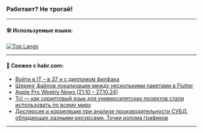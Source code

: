 ### Работает? Не трогай!

---
<!--
#### 🛠️ Technical stack:

![Java](https://img.shields.io/badge/Java-informational?logo=Oracle&style=flat&logoColor=white&color=FF4500)
![Kotlin](https://img.shields.io/badge/Kotlin-informational?logo=Kotlin&style=flat&logoColor=white&color=774D97)
![TS](https://img.shields.io/badge/TypeScript-informational?logo=typeScript&style=flat&logoColor=black&color=017acc)
![Python](https://img.shields.io/badge/Python-informational?logo=Python&style=flat&logoColor=black&color=ffdd54) <br>
![Spring](https://img.shields.io/badge/Spring-informational?logo=Spring&style=flat&logoColor=white&color=6DB33F) 
![SpringBoot](https://img.shields.io/badge/SpringBoot-informational?logo=SpringBoot&style=flat&logoColor=white&color=6DB33F)
![Nest](https://img.shields.io/badge/NestJS-informational?logo=NestJS&style=flat&logoColor=white&color=E0234E) 
![NodeJS](https://img.shields.io/badge/NodeJS-informational?logo=node.js&style=flat&logoColor=white&color=70A760)<br>
![PostgreSQL](https://img.shields.io/badge/PostgreSQL-informational?logo=PostgreSQL&style=flat&logoColor=white&color=DAA520)
![MongoDB](https://img.shields.io/badge/MongoDB-informational?logo=MongoDB&style=flat&logoColor=white&color=870000)
![Apache](https://img.shields.io/badge/Apache-informational?logo=apache&style=flat&logoColor=white&color=f74e28)

___ 
-->

#### 🛠️ Используемые языки:

[![Top Langs](https://github-readme-stats-82jvfl3w3-advtsettinggmailcoms-projects.vercel.app/api/top-langs/?username=zloylis&langs_count=10&hide_title=true&title_color=e6edf3&size_weight=0.5&count_weight=0.5&layout=compact&hide_progress=true&hide_border=true&theme=dracula)](https://github.com/zloylis)

<!---


####  :octocat:&nbsp;&nbsp; Статистика:

![GitHub stats](https://github-readme-stats-u2qms2cxw-advtsettinggmailcoms-projects.vercel.app/api?username=zloylis&show_icons=true&hide_border=true&theme=dracula&title_color=e6edf3&include_all_commits=true&count_private=true&hide_rank=false&hide_title=true&rank_icon=github)
-->
---

#### 💬 Свежее с habr.com:

<!-- BLOG-POST-LIST:START -->
- [Войти в IT – в 37 и с дипломом филфака](https://habr.com/ru/articles/853856/?utm_source=habrahabr&utm_medium=rss&utm_campaign=853856)
- [Шеринг файлов локализации между несколькими пакетами в Flutter](https://habr.com/ru/articles/853848/?utm_source=habrahabr&utm_medium=rss&utm_campaign=853848)
- [Apple Pro Weekly News &lpar;21.10 – 27.10.24&rpar;](https://habr.com/ru/articles/853842/?utm_source=habrahabr&utm_medium=rss&utm_campaign=853842)
- [Tcl — как скриптовый язык для университетских проектов стали использовать по всему миру](https://habr.com/ru/companies/mws/articles/853166/?utm_source=habrahabr&utm_medium=rss&utm_campaign=853166)
- [Дисперсия и корреляция при анализе производительности СУБД, обладающих разными ресурсами. Точки излома графиков](https://habr.com/ru/articles/853836/?utm_source=habrahabr&utm_medium=rss&utm_campaign=853836)
<!-- BLOG-POST-LIST:END -->

---
